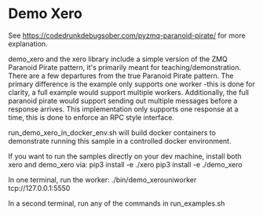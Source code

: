 # Demo Xero

See https://codedrunkdebugsober.com/pyzmq-paranoid-pirate/ for more explanation.

demo_xero and the xero library include a simple version of the ZMQ Paranoid Pirate pattern, it's primarily meant for teaching/demonstration.
There are a few departures from the true Paranoid Pirate pattern. The primary difference is the example only supports one worker -this is done for clarity, a full example would support multiple workers. Additionally, the full paranoid pirate would support sending out multiple messages before a response arrives. This implementation only supports one response at a time, this is done to enforce an RPC style interface.

run_demo_xero_in_docker_env.sh will build docker containers to demonstrate running this sample in a controlled docker environment.

If you want to run the samples directly on your dev machine, install both xero and demo_xero via:
pip3 install -e ./xero
pip3 install -e ./demo_xero

In one terminal, run the worker:
./bin/demo_xerouniworker tcp://127.0.0.1:5550

In a second terminal, run any of the commands in run_examples.sh
